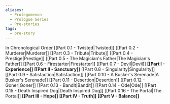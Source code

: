 ```yaml
---
aliases:
  - Prolegomenon
  - Prologue Series
  - Pre-stories
tags:
  - pre-story
---
```

In Chronological Order
	[[Part 0.1 - Twisted|Twisted]]
	[[Part 0.2 - Murderer|Murderer]]
	[[Part 0.3 - Tribute|Tribute]]
	[[Part 0.4 - Prestige|Prestige]]
	[[Part 0.5 - The Magician's Father|The Magician's Father]]
	[[Part 0.6 - Firestarter|Firestarter]]
	[[Part 0.7 - Devil|Devil]]
**[[Part I - Experience]]**
**[[Part II - Sanctuary]]**
	[[Part 0.8 - Singularity|Singularity]]
	[[Part 0.9 - Satisfaction|Satisfaction]]
	[[Part 0.10 - A Busker's Serenade|A Busker's Serenade]]
	[[Part 0.11 - Desertion|Desertion]]
	[[Part 0.12 - Goner|Goner]]
	[[Part 0.13 - Bandit|Bandit]]
	[[Part 0.14 - Ode|Ode]]
	[[Part 0.15 - Death Inspired Dog|Death Inspired Dog]]
	[[Part 0.16 - The Portal|The Portal]]
**[[Part III - Hope]]**
**[[Part IV - Truth]]**
**[[Part V - Balance]]**





